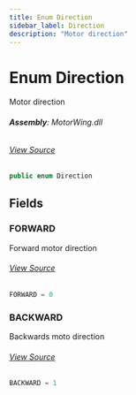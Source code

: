```yaml
---
title: Enum Direction
sidebar_label: Direction
description: "Motor direction"
---
```

# Enum Direction
Motor direction

###### **Assembly**: MotorWing.dll
###### [View Source](https://github.com/WildernessLabs/Meadow.Foundation.FeatherWings.git/blob/main/Source/MotorWing/Driver/StepperMotor.cs#L33)
```csharp title="Declaration"
public enum Direction
```
## Fields
### FORWARD
Forward motor direction
###### [View Source](https://github.com/WildernessLabs/Meadow.Foundation.FeatherWings.git/blob/main/Source/MotorWing/Driver/StepperMotor.cs#L38)
```csharp title="Declaration"
FORWARD = 0
```
### BACKWARD
Backwards moto direction
###### [View Source](https://github.com/WildernessLabs/Meadow.Foundation.FeatherWings.git/blob/main/Source/MotorWing/Driver/StepperMotor.cs#L42)
```csharp title="Declaration"
BACKWARD = 1
```
